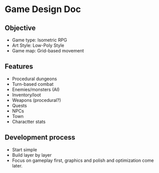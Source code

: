 # Game Design Doc


## Objective

- Game type: Isometric RPG
- Art Style: Low-Poly Style
- Game map: Grid-based movement


## Features

- Procedural dungeons
- Turn-based combat
- Enemies/monsters (AI)
- Inventory/loot
- Weapons (procedural?)
- Quests
- NPCs
- Town
- Charactter stats


## Development process

- Start simple
- Build layer by layer
- Focus on gameplay first, graphics and
polish and optimization come later.